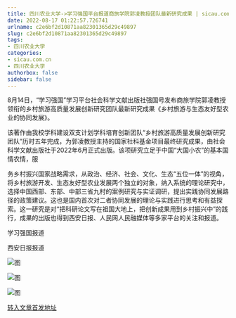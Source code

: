 ```yaml
---
title: 四川农业大学->学习强国平台报道商旅学院郭凌教授团队最新研究成果 | sicau.com.cn
date: 2022-08-17 01:22:57.726741
urlname: c2e6bf2d10871aa82301365d29c49897
slug: c2e6bf2d10871aa82301365d29c49897
tags: 
- 四川农业大学
categories:
- sicau.com.cn
- 四川农业大学
authorbox: false
sidebar: false
---
```

8月14日，“学习强国”学习平台社会科学文献出版社强国号发布商旅学院郭凌教授领衔的乡村旅游高质量发展创新研究团队最新研究成果《乡村旅游与生态友好型农业的协同发展》。

该著作由我校学科建设双支计划学科培育创新团队“乡村旅游高质量发展创新研究团队”历时五年完成，为郭凌教授主持的国家社科基金项目最终研究成果，由社会科学文献出版社于2022年6月正式出版。该项研究立足于中国“大国小农”的基本国情农情，服
<!--more-->
务乡村振兴国家战略需求，从政治、经济、社会、文化、生态“五位一体”的视角，将乡村旅游开发、生态友好型农业发展两个独立的对象，纳入系统的理论研究中，选择中国西部、东部、中部三省九村的案例研究与实证调研，提出实践协同发展路径的政策建议。这也是国内首次对二者协同发展的理论与实践进行思考和有益探索。这一研究是对“把科研论文写在祖国大地上，把创新成果用到乡村振兴中”的践行，成果的出版也得到西安日报、人民网人民融媒体等多家平台的关注和报道。

学习强国报道

西安日报报道

![图](https://news.sicau.edu.cn/__local/D/D9/F0/E1BF0682602338E69412BCE9388_32300D89_297C0.png)

![图](https://news.sicau.edu.cn/__local/C/27/5A/CA1C6C3F15B3DBFDCE7F3FA999C_304620F2_19EF0.png)

![图](https://news.sicau.edu.cn/__local/9/97/6E/BE498A7EACD5172ACB8BDAE7F69_42459311_14E41.png)

[转入文章首发地址](https://news.sicau.edu.cn/info/1078/69153.htm)